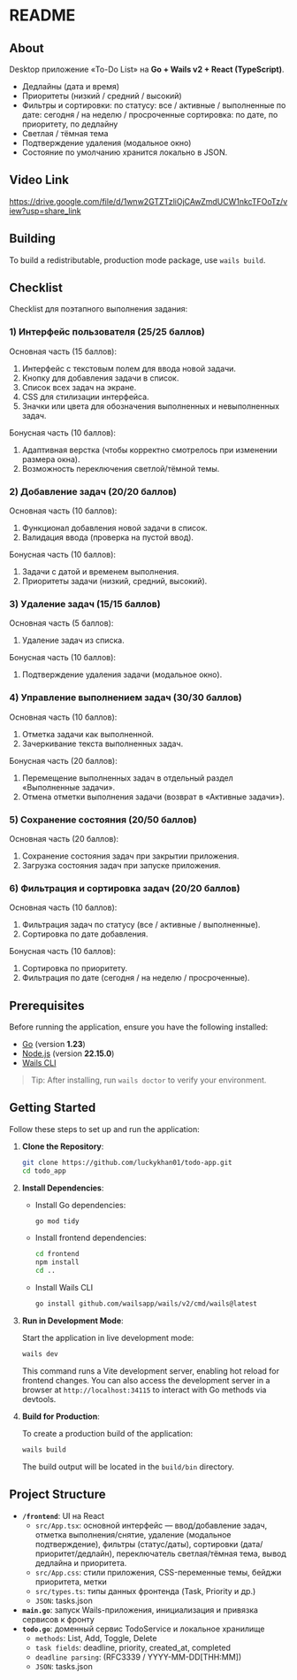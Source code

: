 # README

## About

Desktop приложение «To-Do List» на **Go + Wails v2 + React (TypeScript)**.  
- Дедлайны (дата и время)
- Приоритеты (низкий / средний / высокий)
- Фильтры и сортировки:
    по статусу: все / активные / выполненные
    по дате: сегодня / на неделю / просроченные
    сортировка: по дате, по приоритету, по дедлайну
- Светлая / тёмная тема
- Подтверждение удаления (модальное окно) 
- Состояние по умолчанию хранится локально в JSON.

## Video Link
https://drive.google.com/file/d/1wnw2GTZTzliOjCAwZmdUCW1nkcTFOoTz/view?usp=share_link

## Building

To build a redistributable, production mode package, use `wails build`.

## Checklist

Checklist для поэтапного выполнения задания:
### 1) Интерфейс пользователя (25/25 баллов)
Основная часть (15 баллов):
1. Интерфейс с текстовым полем для ввода новой задачи. 
2. Кнопку для добавления задачи в список.
3. Список всех задач на экране.
4. CSS для стилизации интерфейса.
5. Значки или цвета для обозначения выполненных и невыполненных задач.

Бонусная часть (10 баллов):
1. Адаптивная верстка (чтобы корректно смотрелось при изменении размера окна).
2. Возможность переключения светлой/тёмной темы.

### 2) Добавление задач (20/20 баллов)
Основная часть (10 баллов):
1. Функционал добавления новой задачи в список.
2. Валидация ввода (проверка на пустой ввод).

Бонусная часть (10 баллов):
1. Задачи с датой и временем выполнения.
2. Приоритеты задачи (низкий, средний, высокий).

### 3) Удаление задач (15/15 баллов)
Основная часть (5 баллов):
1. Удаление задач из списка.

Бонусная часть (10 баллов):
1. Подтверждение удаления задачи (модальное окно).

### 4) Управление выполнением задач (30/30 баллов)
Основная часть (10 баллов):
1. Отметка задачи как выполненной.
2. Зачеркивание текста выполненных задач.

Бонусная часть (20 баллов):
1. Перемещение выполненных задач в отдельный раздел «Выполненные задачи».
2. Отмена отметки выполнения задачи (возврат в «Активные задачи»).

### 5) Сохранение состояния (20/50 баллов)
Основная часть (20 баллов):
1. Сохранение состояния задач при закрытии приложения.
2. Загрузка состояния задач при запуске приложения.

### 6) Фильтрация и сортировка задач (20/20 баллов)
Основная часть (10 баллов):
1. Фильтрация задач по статусу (все / активные / выполненные).
2. Сортировка по дате добавления.

Бонусная часть (10 баллов):
1. Сортировка по приоритету.
2. Фильтрация по дате (сегодня / на неделю / просроченные).

## Prerequisites

Before running the application, ensure you have the following installed:

- [Go](https://golang.org/doc/install) (version **1.23**)
- [Node.js](https://nodejs.org/) (version **22.15.0**)
- [Wails CLI](https://wails.io/docs/gettingstarted/installation)

> Tip: After installing, run `wails doctor` to verify your environment.

## Getting Started

Follow these steps to set up and run the application:

1. **Clone the Repository**:

   ```bash
   git clone https://github.com/luckykhan01/todo-app.git
   cd todo_app
   ```

2. **Install Dependencies**:

   - Install Go dependencies:

     ```bash
     go mod tidy
     ```

   - Install frontend dependencies:

     ```bash
     cd frontend
     npm install
     cd ..
     ```

   - Install Wails CLI 
     ```bash
     go install github.com/wailsapp/wails/v2/cmd/wails@latest
     ```

3. **Run in Development Mode**:

   Start the application in live development mode:

   ```bash
   wails dev
   ```

   This command runs a Vite development server, enabling hot reload for frontend changes. You can also access the development server in a browser at `http://localhost:34115` to interact with Go methods via devtools.

4. **Build for Production**:

   To create a production build of the application:

   ```bash
   wails build
   ```

   The build output will be located in the `build/bin` directory.

## Project Structure

- **`/frontend`**: UI на React
  - `src/App.tsx`: основной интерфейс — ввод/добавление задач, отметка выполнения/снятие, удаление (модальное подтверждение), фильтры (статус/даты), сортировки (дата/приоритет/дедлайн), переключатель светлая/тёмная тема, вывод дедлайна и приоритета.
  - `src/App.css`: стили приложения, CSS-переменные темы, бейджи приоритета, метки
  - `src/types.ts`: типы данных фронтенда (Task, Priority и др.)
  - `JSON`: tasks.json
- **`main.go`**: запуск Wails-приложения, инициализация и привязка сервисов к фронту
- **`todo.go`**: доменный сервис TodoService и локальное хранилище
  - `methods`: List, Add, Toggle, Delete
  - `task fields`: deadline, priority, created_at, completed
  - `deadline parsing`: (RFC3339 / YYYY-MM-DD[THH:MM])
  - `JSON`: tasks.json

